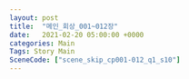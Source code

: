 ```yaml
---
layout: post
title:  "메인_회상_001~012장"
date:   2021-02-20 05:00:00 +0000
categories: Main
Tags: Story Main
SceneCode: ["scene_skip_cp001-012_q1_s10"]
---
```

